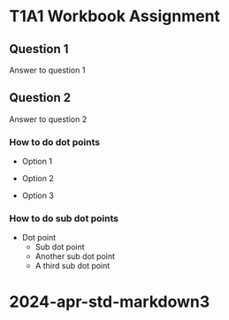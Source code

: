 # T1A1 Workbook Assignment
## Question 1
Answer to question 1
## Question 2
Answer to question 2
### How to do dot points
- Option 1
* Option 2
+ Option 3
### How to do sub dot points
- Dot point
    - Sub dot point
    * Another sub dot point
    + A third sub dot point


# 2024-apr-std-markdown3
